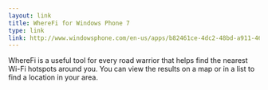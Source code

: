 ```yaml
---
layout: link
title: WhereFi for Windows Phone 7
type: link
link: http://www.windowsphone.com/en-us/apps/b82461ce-4dc2-48bd-a911-46d22e3dcecc
---
```


WhereFi is a useful tool for every road warrior that helps find the nearest Wi-Fi hotspots around you. You can view the results on a map or in a list to find a location in your area.